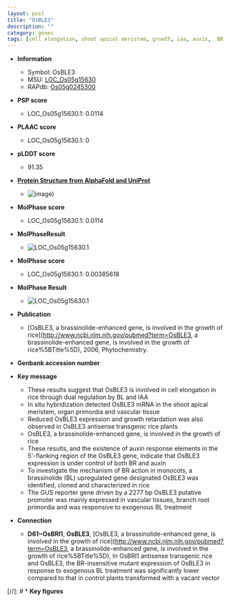 ```yaml
---
layout: post
title: "OsBLE3"
description: ""
category: genes
tags: [cell elongation, shoot apical meristem, growth, iaa, auxin,  BR , meristem, shoot, root]
---
```


* **Information**  
    + Symbol: OsBLE3  
    + MSU: [LOC_Os05g15630](http://rice.plantbiology.msu.edu/cgi-bin/ORF_infopage.cgi?orf=LOC_Os05g15630)  
    + RAPdb: [Os05g0245300](http://rapdb.dna.affrc.go.jp/viewer/gbrowse_details/irgsp1?name=Os05g0245300)  

* **PSP score**  
    + LOC_Os05g15630.1: 0.0114 

* **PLAAC score**  
    + LOC_Os05g15630.1: 0 

* **pLDDT score**
    + 91.35

* **[Protein Structure from AlphaFold and UniProt](https://www.uniprot.org/uniprotkb/Q84UT5/entry#structure)**
    + ![image](https://ricepsp.github.io/images/Q8/AF-Q84UT5-F1.png))

* **MolPhase score**
    + LOC_Os05g15630.1: 0.0114

* **MolPhaseResult**
    + ![LOC_Os05g15630.1](https://ricepsp.github.io/pictures/LOC_Os05g/LOC_Os05g15630.1.png)

* **MolPhase score**
    + LOC_Os05g15630.1: 0.00385618

* **MolPhase Result**
    + ![LOC_Os05g15630.1](https://304243504.github.io/Pictures/LOC_Os05g/LOC_Os05g15630.1.png)

* **Publication**  
    + [OsBLE3, a brassinolide-enhanced gene, is involved in the growth of rice](http://www.ncbi.nlm.nih.gov/pubmed?term=OsBLE3, a brassinolide-enhanced gene, is involved in the growth of rice%5BTitle%5D), 2006, Phytochemistry.

* **Genbank accession number**  

* **Key message**  
    + These results suggest that OsBLE3 is involved in cell elongation in rice through dual regulation by BL and IAA
    + In situ hybridization detected OsBLE3 mRNA in the shoot apical meristem, organ primordia and vascular tissue
    + Reduced OsBLE3 expression and growth retardation was also observed in OsBLE3 antisense transgenic rice plants
    + OsBLE3, a brassinolide-enhanced gene, is involved in the growth of rice
    + These results, and the existence of auxin response elements in the 5'-flanking region of the OsBLE3 gene, indicate that OsBLE3 expression is under control of both BR and auxin
    + To investigate the mechanism of BR action in monocots, a brassinolide (BL) upregulated gene designated OsBLE3 was identified, cloned and characterized in rice
    + The GUS reporter gene driven by a 2277 bp OsBLE3 putative promoter was mainly expressed in vascular tissues, branch root primordia and was responsive to exogenous BL treatment

* **Connection**  
    + __D61~OsBRI1__, __OsBLE3__, [OsBLE3, a brassinolide-enhanced gene, is involved in the growth of rice](http://www.ncbi.nlm.nih.gov/pubmed?term=OsBLE3, a brassinolide-enhanced gene, is involved in the growth of rice%5BTitle%5D), In OsBRI1 antisense transgenic rice and OsBLE3, the BR-insensitive mutant expression of OsBLE3 in response to exogenous BL treatment was significantly lower compared to that in control plants transformed with a vacant vector

[//]: # * **Key figures**  


